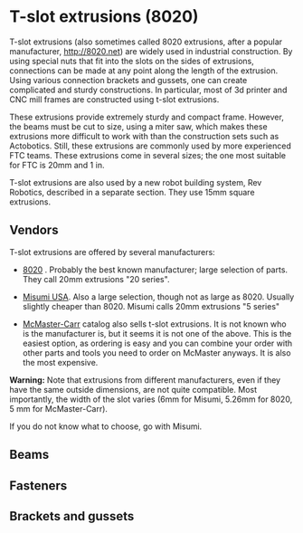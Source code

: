 # T-slot extrusions (8020) #
T-slot extrusions (also sometimes called 8020 extrusions, 
after a popular manufacturer, http://8020.net) are widely used in industrial construction. 
By using special nuts that fit into the slots on the sides of extrusions, connections 
can be made at any point along the length of the extrusion. Using various connection brackets and gussets, one can create complicated and sturdy constructions. In particular, most of 3d printer and CNC mill frames are constructed using t-slot extrusions.

These extrusions provide extremely sturdy and compact frame. However, the beams must be cut to size, using a miter saw, which makes these extrusions more difficult to work with than the construction sets such as Actobotics. Still, these extrusions are commonly used by more experienced FTC teams.
These extrusions come in several sizes; the one most suitable for FTC is 20mm and 1 in. 

T-slot extrusions are also used by a new robot building system, Rev Robotics, described in a separate section. 
They use 15mm square extrusions.

## Vendors ##
T-slot extrusions are offered by several manufacturers:

* [8020](http://8020.net) . Probably the best known manufacturer; large selection of parts. They call 20mm extrusions "20 series".

* [Misumi USA](https://us.misumi-ec.com/vona2/mech/M1500000000/M1501000000/).  Also a large selection, though not as large as 8020. Usually slightly cheaper than 8020. Misumi calls 20mm extrusions "5 series"

* [McMaster-Carr](https://www.mcmaster.com/#t-slotted-framing/) catalog also sells t-slot extrusions. 
It is not known who is the manufacturer is, but it seems it is not one of the above. This is the easiest option, as ordering is easy and you can combine your order with other parts and tools you need to order on McMaster anyways. It is also the most expensive.

**Warning:** Note that extrusions from different manufacturers, even if they have the same outside dimensions, are not quite compatible. Most importantly, the width of the slot varies (6mm for Misumi, 5.26mm for 8020, 5 mm for McMaster-Carr).

If you do not know what to choose, go with Misumi.

## Beams ##

## Fasteners ##

## Brackets and gussets ##

